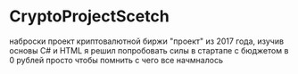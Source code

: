 # CryptoProjectScetch
наброски проект криптовалютной биржи
"проект" из 2017 года, изучив основы C# и HTML я решил попробовать силы в стартапе с бюджетом в 0 рублей
просто чтобы помнить с чего все начмналось
